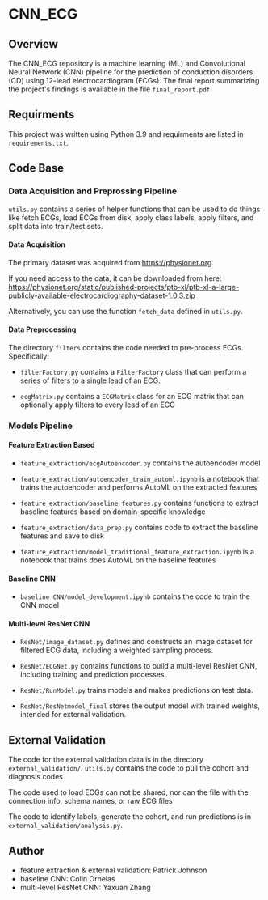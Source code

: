 # CNN_ECG

## Overview
 The CNN_ECG repository is a machine learning (ML) and Convolutional Neural Network (CNN) pipeline for the prediction of conduction disorders (CD) using 12-lead electrocardiogram (ECGs). The final report summarizing the project's findings is available in the file `final_report.pdf`.
 
## Requirments

This project was written using Python 3.9 and requirments are listed in `requirements.txt`.

## Code Base

 ### Data Acquisition and Preprossing Pipeline
 `utils.py` contains a series of helper functions that can be used to do things like fetch ECGs, load ECGs from disk, apply class labels, apply filters, and split data into train/test sets.

 #### Data Acquisition
 The primary dataset was acquired from https://physionet.org.

 If you need access to the data, it can be downloaded from here: https://physionet.org/static/published-projects/ptb-xl/ptb-xl-a-large-publicly-available-electrocardiography-dataset-1.0.3.zip

 Alternatively, you can use the function `fetch_data` defined in `utils.py`.

 #### Data Preprocessing

 The directory `filters` contains the code needed to pre-process ECGs.  Specifically:

  * `filterFactory.py` contains a `FilterFactory` class that can perform a series of filters to a single lead of an ECG.

  * `ecgMatrix.py` contains a `ECGMatrix` class for an ECG matrix that can optionally apply filters to every lead of an ECG

 ### Models Pipeline

 #### Feature Extraction Based

  * `feature_extraction/ecgAutoencoder.py` contains the autoencoder model

  * `feature_extraction/autoencoder_train_automl.ipynb` is a notebook that trains the autoencoder and performs AutoML on the extracted features

  * `feature_extraction/baseline_features.py` contains functions to extract baseline features based on domain-specific knowledge

  * `feature_extraction/data_prep.py` contains code to extract the baseline features and save to disk

  * `feature_extraction/model_traditional_feature_extraction.ipynb` is a notebook that trains does AutoML on the baseline features

 #### Baseline CNN

  * `baseline CNN/model_development.ipynb` contains the code to train the CNN model

 #### Multi-level ResNet CNN

  * `ResNet/image_dataset.py` defines and constructs an image dataset for filtered ECG data, including a weighted sampling process.

  * `ResNet/ECGNet.py` contains functions to build a multi-level ResNet CNN, including training and prediction processes.

  * `ResNet/RunModel.py` trains models and makes predictions on test data.

  * `ResNet/ResNetmodel_final` stores the output model with trained weights, intended for external validation.


 ## External Validation

 The code for the external validation data is in the directory `external_validation/`.  `utils.py` contains the code to pull the cohort and diagnosis codes.

 The code used to load ECGs can not be shared, nor can the file with the connection info, schema names, or raw ECG files

 The code to identify labels, generate the cohort, and run predictions is in `external_validation/analysis.py`.

 ## Author
  * feature extraction & external validation: Patrick Johnson
  * baseline CNN: Colin Ornelas
  * multi-level ResNet CNN: Yaxuan Zhang

